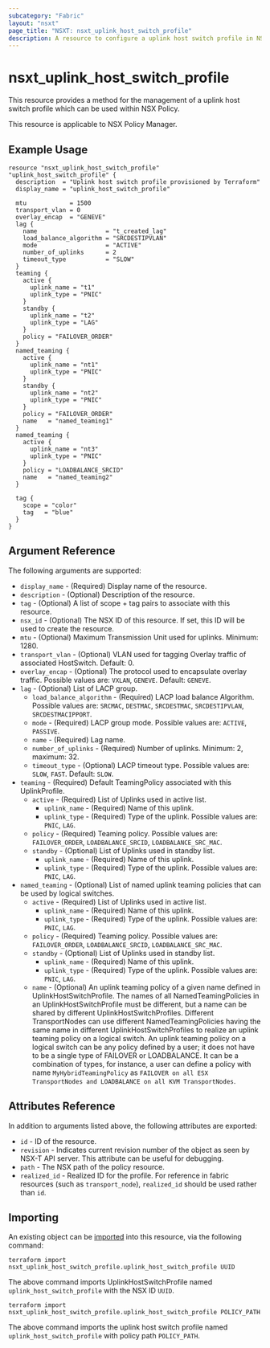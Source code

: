 ```yaml
---
subcategory: "Fabric"
layout: "nsxt"
page_title: "NSXT: nsxt_uplink_host_switch_profile"
description: A resource to configure a uplink host switch profile in NSX Policy.
---
```


# nsxt_uplink_host_switch_profile

This resource provides a method for the management of a uplink host switch profile which can be used within NSX Policy.

This resource is applicable to NSX Policy Manager.

## Example Usage

```hcl
resource "nsxt_uplink_host_switch_profile" "uplink_host_switch_profile" {
  description  = "Uplink host switch profile provisioned by Terraform"
  display_name = "uplink_host_switch_profile"

  mtu            = 1500
  transport_vlan = 0
  overlay_encap  = "GENEVE"
  lag {
    name                   = "t_created_lag"
    load_balance_algorithm = "SRCDESTIPVLAN"
    mode                   = "ACTIVE"
    number_of_uplinks      = 2
    timeout_type           = "SLOW"
  }
  teaming {
    active {
      uplink_name = "t1"
      uplink_type = "PNIC"
    }
    standby {
      uplink_name = "t2"
      uplink_type = "LAG"
    }
    policy = "FAILOVER_ORDER"
  }
  named_teaming {
    active {
      uplink_name = "nt1"
      uplink_type = "PNIC"
    }
    standby {
      uplink_name = "nt2"
      uplink_type = "PNIC"
    }
    policy = "FAILOVER_ORDER"
    name   = "named_teaming1"
  }
  named_teaming {
    active {
      uplink_name = "nt3"
      uplink_type = "PNIC"
    }
    policy = "LOADBALANCE_SRCID"
    name   = "named_teaming2"
  }

  tag {
    scope = "color"
    tag   = "blue"
  }
}
```

## Argument Reference

The following arguments are supported:

* `display_name` - (Required) Display name of the resource.
* `description` - (Optional) Description of the resource.
* `tag` - (Optional) A list of scope + tag pairs to associate with this resource.
* `nsx_id` - (Optional) The NSX ID of this resource. If set, this ID will be used to create the resource.
* `mtu` - (Optional) Maximum Transmission Unit used for uplinks. Minimum: 1280.
* `transport_vlan` - (Optional) VLAN used for tagging Overlay traffic of associated HostSwitch. Default: 0.
* `overlay_encap` - (Optional) The protocol used to encapsulate overlay traffic. Possible values are: `VXLAN`, `GENEVE`. Default: `GENEVE`.
* `lag` - (Optional) List of LACP group.
  * `load_balance_algorithm` - (Required) LACP load balance Algorithm. Possible values are: `SRCMAC`, `DESTMAC`, `SRCDESTMAC`, `SRCDESTIPVLAN`, `SRCDESTMACIPPORT`.
  * `mode` - (Required) LACP group mode. Possible values are: `ACTIVE`, `PASSIVE`.
  * `name` - (Required) Lag name.
  * `number_of_uplinks` - (Required) Number of uplinks. Minimum: 2, maximum: 32.
  * `timeout_type` - (Optional) LACP timeout type. Possible values are: `SLOW`, `FAST`. Default: `SLOW`.
* `teaming` - (Required) Default TeamingPolicy associated with this UplinkProfile.
  * `active` - (Required) List of Uplinks used in active list.
    * `uplink_name` - (Required) Name of this uplink.
    * `uplink_type` - (Required) Type of the uplink. Possible values are: `PNIC`, `LAG`.
  * `policy` - (Required) Teaming policy. Possible values are: `FAILOVER_ORDER`, `LOADBALANCE_SRCID`, `LOADBALANCE_SRC_MAC`.
  * `standby` - (Optional) List of Uplinks used in standby list.
    * `uplink_name` - (Required) Name of this uplink.
    * `uplink_type` - (Required) Type of the uplink. Possible values are: `PNIC`, `LAG`.
* `named_teaming` - (Optional) List of named uplink teaming policies that can be used by logical switches.
  * `active` - (Required) List of Uplinks used in active list.
    * `uplink_name` - (Required) Name of this uplink.
    * `uplink_type` - (Required) Type of the uplink. Possible values are: `PNIC`, `LAG`.
  * `policy` - (Required) Teaming policy. Possible values are: `FAILOVER_ORDER`, `LOADBALANCE_SRCID`, `LOADBALANCE_SRC_MAC`.
  * `standby` - (Optional) List of Uplinks used in standby list.
    * `uplink_name` - (Required) Name of this uplink.
    * `uplink_type` - (Required) Type of the uplink. Possible values are: `PNIC`, `LAG`.
  * `name` - (Optional) An uplink teaming policy of a given name defined in UplinkHostSwitchProfile. The names of all NamedTeamingPolicies in an UplinkHostSwitchProfile must be different, but a name can be shared by different UplinkHostSwitchProfiles. Different TransportNodes can use different NamedTeamingPolicies having the same name in different UplinkHostSwitchProfiles to realize an uplink teaming policy on a logical switch. An uplink teaming policy on a logical switch can be any policy defined by a user; it does not have to be a single type of FAILOVER or LOADBALANCE. It can be a combination of types, for instance, a user can define a policy with name `MyHybridTeamingPolicy` as `FAILOVER on all ESX TransportNodes and LOADBALANCE on all KVM TransportNodes`.

## Attributes Reference

In addition to arguments listed above, the following attributes are exported:

* `id` - ID of the resource.
* `revision` - Indicates current revision number of the object as seen by NSX-T API server. This attribute can be useful for debugging.
* `path` - The NSX path of the policy resource.
* `realized_id` - Realized ID for the profile. For reference in fabric resources (such as `transport_node`), `realized_id` should be used rather than `id`.

## Importing

An existing object can be [imported][docs-import] into this resource, via the following command:

[docs-import]: https://www.terraform.io/cli/import

```
terraform import nsxt_uplink_host_switch_profile.uplink_host_switch_profile UUID
```

The above command imports UplinkHostSwitchProfile named `uplink_host_switch_profile` with the NSX ID `UUID`.


```
terraform import nsxt_uplink_host_switch_profile.uplink_host_switch_profile POLICY_PATH
```
The above command imports the uplink host switch profile named `uplink_host_switch_profile` with policy path `POLICY_PATH`.
